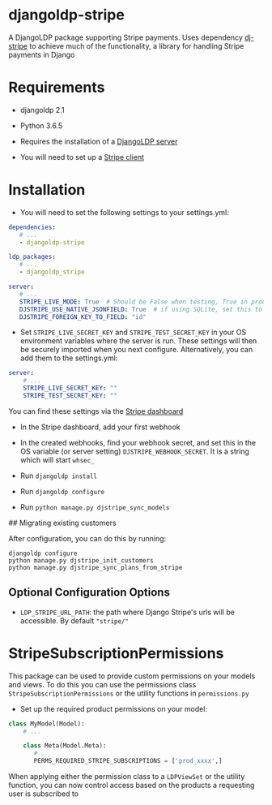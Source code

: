 # djangoldp-stripe

A DjangoLDP package supporting Stripe payments. Uses dependency [dj-stripe](https://github.com/dj-stripe/dj-stripe) to achieve much of the functionality, a library for handling Stripe payments in Django

# Requirements

* djangoldp 2.1
* Python 3.6.5

* Requires the installation of a [DjangoLDP server](https://docs.startinblox.com/import_documentation/djangoldp_guide/install-djangoldp-server.html)

* You will need to set up a [Stripe client](https://dashboard.stripe.com/test/dashboard)

# Installation

* You will need to set the following settings to your settings.yml:

```yaml
dependencies:
   # ...
   - djangoldp-stripe

ldp_packages:
   # ...
   - djangoldp_stripe

server:
   # ...
   STRIPE_LIVE_MODE: True  # Should be False when testing, True in production
   DJSTRIPE_USE_NATIVE_JSONFIELD: True  # if using SQLite, set this to False
   DJSTRIPE_FOREIGN_KEY_TO_FIELD: "id"
```

* Set `STRIPE_LIVE_SECRET_KEY` and `STRIPE_TEST_SECRET_KEY` in your OS environment variables where the server is run. These settings will then be securely imported when you next configure. Alternatively, you can add them to the settings.yml:

```yaml
server:
    # ...
    STRIPE_LIVE_SECRET_KEY: ""
    STRIPE_TEST_SECRET_KEY: ""
```

You can find these settings via the [Stripe dashboard](https://dashboard.stripe.com/)

* In the Stripe dashboard, add your first webhook

* In the created webhooks, find your webhook secret, and set this in the OS variable (or server setting) `DJSTRIPE_WEBHOOK_SECRET`. It is a string which will start `whsec_`

* Run `djangoldp install`

* Run `djangoldp configure`

* Run `python manage.py djstripe_sync_models`

## Migrating existing customers

After configuration, you can do this by running:

```
djangoldp configure
python manage.py djstripe_init_customers
python manage.py djstripe_sync_plans_from_stripe
```

## Optional Configuration Options

* `LDP_STRIPE_URL_PATH`: the path where Django Stripe's urls will be accessible. By default `"stripe/"`

# StripeSubscriptionPermissions

This package can be used to provide custom permissions on your models and views. To do this you can use the permissions class `StripeSubscriptionPermissions` or the utility functions in `permissions.py`

* Set up the required product permissions on your model:

```python
class MyModel(Model):
    # ...

    class Meta(Model.Meta):
       # ...
       PERMS_REQUIRED_STRIPE_SUBSCRIPTIONS = ['prod_xxxx',]
```

When applying either the permission class to a `LDPViewSet` or the utility function, you can now control access based on the products a requesting user is subscribed to
